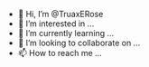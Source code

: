 - 👋 Hi, I’m @TruaxERose
- 👀 I’m interested in ...
- 🌱 I’m currently learning ...
- 💞️ I’m looking to collaborate on ...
- 📫 How to reach me ...

<!---
TruaxERose/TruaxERose is a ✨ special ✨ repository because its `README.md` (this file) appears on your GitHub profile.
You can click the Preview link to take a look at your changes.
--->
